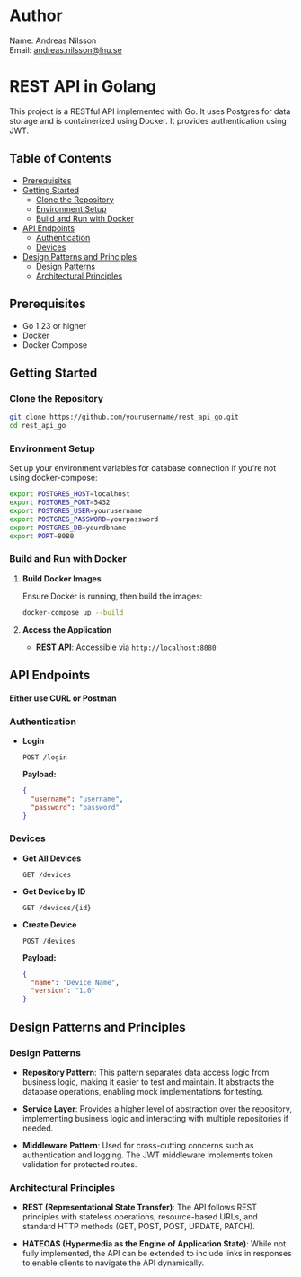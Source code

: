 # Author
Name: Andreas Nilsson <br>
Email: andreas.nilsson@lnu.se

# REST API in Golang

This project is a RESTful API implemented with Go. It uses Postgres for data storage and is containerized using Docker. 
It provides authentication using JWT.
<br>

## Table of Contents

- [Prerequisites](#prerequisites)
- [Getting Started](#getting-started)
  - [Clone the Repository](#clone-the-repository)
  - [Environment Setup](#environment-setup)
  - [Build and Run with Docker](#build-and-run-with-docker)
- [API Endpoints](#api-endpoints)
  - [Authentication](#authentication)
  - [Devices](#devices)
- [Design Patterns and Principles](#design-patterns-and-principles)
  - [Design Patterns](#design-patterns)
  - [Architectural Principles](#architectural-principles)

## Prerequisites

- Go 1.23 or higher
- Docker
- Docker Compose

## Getting Started

### Clone the Repository

```bash
git clone https://github.com/yourusername/rest_api_go.git
cd rest_api_go
```

### Environment Setup

Set up your environment variables for database connection if you're not using docker-compose:

```bash
export POSTGRES_HOST=localhost
export POSTGRES_PORT=5432
export POSTGRES_USER=yourusername
export POSTGRES_PASSWORD=yourpassword
export POSTGRES_DB=yourdbname
export PORT=8080
```

### Build and Run with Docker

1. **Build Docker Images**

   Ensure Docker is running, then build the images:

   ```bash
   docker-compose up --build
   ```

2. **Access the Application**

   - **REST API**: Accessible via `http://localhost:8080`

## API Endpoints 
#### Either use CURL or Postman
### Authentication

- **Login**

  ```http
  POST /login
  ```

  **Payload:**

  ```json
  {
    "username": "username",
    "password": "password"
  }
  ```

### Devices

- **Get All Devices**

  ```http
  GET /devices
  ```

- **Get Device by ID**

  ```http
  GET /devices/{id}
  ```

- **Create Device**

  ```http
  POST /devices
  ```

  **Payload:**

  ```json
  {
    "name": "Device Name",
    "version": "1.0"
  }
  ```


## Design Patterns and Principles

### Design Patterns

- **Repository Pattern**: This pattern separates data access logic from business logic, making it easier to test and maintain. It abstracts the database operations, enabling mock implementations for testing.

- **Service Layer**: Provides a higher level of abstraction over the repository, implementing business logic and interacting with multiple repositories if needed.

- **Middleware Pattern**: Used for cross-cutting concerns such as authentication and logging. The JWT middleware implements token validation for protected routes.

### Architectural Principles

- **REST (Representational State Transfer)**: The API follows REST principles with stateless operations, resource-based URLs, and standard HTTP methods (GET, POST, POST, UPDATE, PATCH).

- **HATEOAS (Hypermedia as the Engine of Application State)**: While not fully implemented, the API can be extended to include links in responses to enable clients to navigate the API dynamically.


